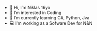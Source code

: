 - 👋 Hi, I’m Niklas 16yo
- 👀 I’m interested in Coding 
- 🌱 I’m currently learning C#, Python, Jva
- 💻 I'm working as a Sofware Dev for N&N

<!---
KienleN12/KienleN12 is a ✨ special ✨ repository because its `README.md` (this file) appears on your GitHub profile.
You can click the Preview link to take a look at your changes.
--->
